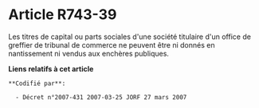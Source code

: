 # Article R743-39

Les titres de capital ou parts sociales d'une société titulaire d'un office de greffier de tribunal de commerce ne peuvent
être ni donnés en nantissement ni vendus aux enchères publiques.

**Liens relatifs à cet article**

	**Codifié par**:

	  - Décret n°2007-431 2007-03-25 JORF 27 mars 2007
